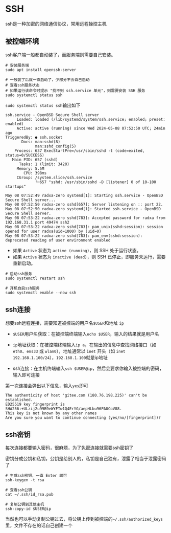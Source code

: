 # SSH

ssh是一种加密的网络通信协议，常用远程操控主机

## 被控端环境

ssh客户端一般都自动装了，而服务端则需要自己安装。

```terminal
# 安装服务端
sudo apt install openssh-server

# 一般装了后就一直启动了，少部分不会自己启动
# 查看ssh服务状态
# 如果运行该命令时提示 "找不到 ssh.service 单元"，则需要安装 SSH 服务
sudo systemctl status ssh
```

`sudo systemctl status ssh`输出如下

```terminal
ssh.service - OpenBSD Secure Shell server
     Loaded: loaded (/lib/systemd/system/ssh.service; enabled; preset: enabled)
     Active: active (running) since Wed 2024-05-08 07:52:50 UTC; 24min ago
TriggeredBy: ● ssh.socket
       Docs: man:sshd(8)
             man:sshd_config(5)
    Process: 637 ExecStartPre=/usr/sbin/sshd -t (code=exited, status=0/SUCCESS)
   Main PID: 657 (sshd)
      Tasks: 1 (limit: 3420)
     Memory: 5.5M
        CPU: 398ms
     CGroup: /system.slice/ssh.service
             └─657 "sshd: /usr/sbin/sshd -D [listener] 0 of 10-100 startups"

May 08 07:52:49 radxa-zero systemd[1]: Starting ssh.service - OpenBSD Secure Shell server...
May 08 07:52:50 radxa-zero sshd[657]: Server listening on :: port 22.
May 08 07:52:50 radxa-zero systemd[1]: Started ssh.service - OpenBSD Secure Shell server.
May 08 07:53:22 radxa-zero sshd[783]: Accepted password for radxa from 192.168.31.1 port 49474 ssh2
May 08 07:53:22 radxa-zero sshd[783]: pam_unix(sshd:session): session opened for user radxa(uid=1000) by (uid=0)
May 08 07:53:22 radxa-zero sshd[783]: pam_env(sshd:session): deprecated reading of user environment enabled
```

- 如果 `Active` 状态为 `active (running)`，则 SSH 处于运行状态。
- 如果 `Active` 状态为 `inactive (dead)`，则 SSH 已停止，即服务未运行，需要重新启动。

```terminal
# 启动ssh服务
sudo systemctl restart ssh

# 开机自启ssh服务
sudo systemctl enable --now ssh
```

## ssh连接

想要ssh远程连接，需要知道被控端的用户名`$USER`和地址 `ip`

- `$USER`用户名获取：在被控端终端输入`echo $USER`，输入的结果就是用户名

- `ip`地址获取：在被控端终端输入`ip a`，在输出的信息中查找网络接口（如 `eth0`、`ens33` 或 `wlan0`），地址通常以 `inet` 开头（如 `inet 192.168.1.100/24`），`192.168.1.100`就是ip地址

- ssh连接：在主机终端输入`ssh $USER@ip`，然后会要求你输入被控端的密码，输入即可连接

第一次连接会弹出以下信息，输入`yes`即可

```terminal
The authenticity of host 'gitee.com (180.76.198.225)' can't be established.
ED25519 key fingerprint is SHA256:+ULzij2u99B9eWYFTw1Q4ErYG/aepHLbu96PAUCoV88.
This key is not known by any other names
Are you sure you want to continue connecting (yes/no/[fingerprint])?
```

## ssh密钥

每次连接都要输入密码，很麻烦，为了免密连接就需要ssh密钥了

密钥分成公钥和私钥，公钥是给别人的，私钥是自己独有，泄露了相当于泄露密码了

```terminal
# 生成ssh密钥，一直 Enter 即可
ssh-keygen -t rsa

# 查看ssh公钥
cat ~/.ssh/id_rsa.pub

# 复制公钥到其他主机
ssh-copy-id $USER@ip
```

当然也可以手动复制公钥过去，将公钥上传到被控端的`~/.ssh/authorized_keys `里，文件不存在的话自己创建一个
